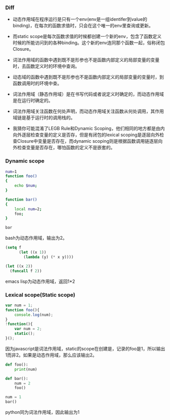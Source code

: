 ### Diff


* 动态作用域在程序运行是只有一个env(env是一组identifer到value的binding)，在每次的函数求值时，只会在这个唯一的env里查询或更新。

* 而static scope是每次函数求值的时候都创建一个新的env，包含了函数定义时候的所能访问到的各种binding。这个新的env连同那个函数一起，俗称闭包Closure。


* 词法作用域的函数中遇到既不是形参也不是函数内部定义的局部变量的变量时，去函数定义时的环境中查询。

* 动态域的函数中遇到既不是形参也不是函数内部定义的局部变量的变量时，到函数调用时的环境中查。


* 词法作用域（静态作用域）是在书写代码或者说定义时确定的，而动态作用域是在运行时确定的。

* 词法作用域关注函数在何处声明，而动态作用域关注函数从何处调用，其作用域链是基于运行时的调用栈的。


* 我猜你可能混淆了LEGB Rule和Dynamic Scoping，他们相同的地方都是由内向外逐层检查变量的定义是否存，但是有闭包的lexical scoping是逐层向外检查Closure中变量是否存在，而dynamic scoping则是根据函数调用链逐层向外检查变量是否存在，哪怕函数的定义不是嵌套的。

### Dynamic scope

``` sh
num=1
function foo()
{
    echo $num;
}

function bar()
{
    local num=2;
    foo;
}

bar
```

bash为动态作用域，输出为2。

``` lisp
(setq f
      (let ((x 1))
        (lambda (y) (* x y))))

(let ((x 2))
  (funcall f 2))
```

emacs lisp为动态作用域，返回1*2

### Lexical scope(Static scope)

``` javascript
var num = 1;
function foo(){
    console.log(num);
}
!function(){
    var num = 2;
    static();
}();
```

因为javascript是词法作用域，static的scope在创建是，记录的foo是1，所以输出1而非2。如果是动态作用域，那么应该输出2。


``` python
def foo():
    print(num)

def bar():
    num = 2
    foo()

num = 1
bar()
```

python同为词法作用域，因此输出为1
